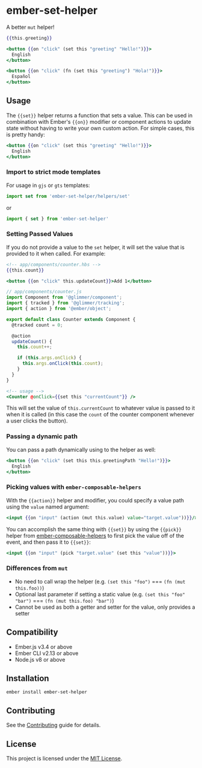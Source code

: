 # ember-set-helper

A better `mut` helper!

```hbs
{{this.greeting}}

<button {{on "click" (set this "greeting" "Hello!")}}>
  English
</button>

<button {{on "click" (fn (set this "greeting") "Hola!")}}>
  Español
</button>
```

## Usage

The `{{set}}` helper returns a function that sets a value. This can be used in
combination with Ember's `{{on}}` modifier or component actions to update state
without having to write your own custom action. For simple cases, this is pretty
handy:

```hbs
<button {{on "click" (set this "greeting" "Hello!")}}>
  English
</button>
```

### Import to strict mode templates

For usage in `gjs` or `gts` templates:

```js
import set from 'ember-set-helper/helpers/set'
```

or

```js
import { set } from 'ember-set-helper'
```

### Setting Passed Values

If you do not provide a value to the `set` helper, it will set the value that is
provided to it when called. For example:

```hbs
<!-- app/components/counter.hbs -->
{{this.count}}

<button {{on "click" this.updateCount}}>Add 1</button>
```

```js
// app/components/counter.js
import Component from '@glimmer/component';
import { tracked } from '@glimmer/tracking';
import { action } from '@ember/object';

export default class Counter extends Component {
  @tracked count = 0;

  @action
  updateCount() {
    this.count++;

    if (this.args.onClick) {
      this.args.onClick(this.count);
    }
  }
}
```

```hbs
<!-- usage -->
<Counter @onClick={{set this "currentCount"}} />
```

This will set the value of `this.currentCount` to whatever value is passed to it
when it is called (in this case the `count` of the counter component whenever a
user clicks the button).

### Passing a dynamic path

You can pass a path dynamically using to the helper as well:

```hbs
<button {{on "click" (set this this.greetingPath "Hello!")}}>
  English
</button>
```

### Picking values with `ember-composable-helpers`

With the `{{action}}` helper and modifier, you could specify a value path using
the `value` named argument:

```hbs
<input {{on "input" (action (mut this.value) value="target.value"))}}/>
```

You can accomplish the same thing with `{{set}}` by using the `{{pick}}` helper
from [ember-composable-helpers](https://github.com/DockYard/ember-composable-helpers)
to first pick the value off of the event, and then pass it to `{{set}}`:

```hbs
<input {{on "input" (pick "target.value" (set this "value"))}}>
```

### Differences from `mut`

- No need to call wrap the helper (e.g. `(set this "foo")` === `(fn (mut this.foo))`)
- Optional last parameter if setting a static value (e.g. `(set this "foo" "bar")` === `(fn (mut this.foo) "bar")`)
- Cannot be used as both a getter and setter for the value, only provides a setter

## Compatibility

- Ember.js v3.4 or above
- Ember CLI v2.13 or above
- Node.js v8 or above

## Installation

```
ember install ember-set-helper
```

## Contributing

See the [Contributing](CONTRIBUTING.md) guide for details.

## License

This project is licensed under the [MIT License](LICENSE.md).
